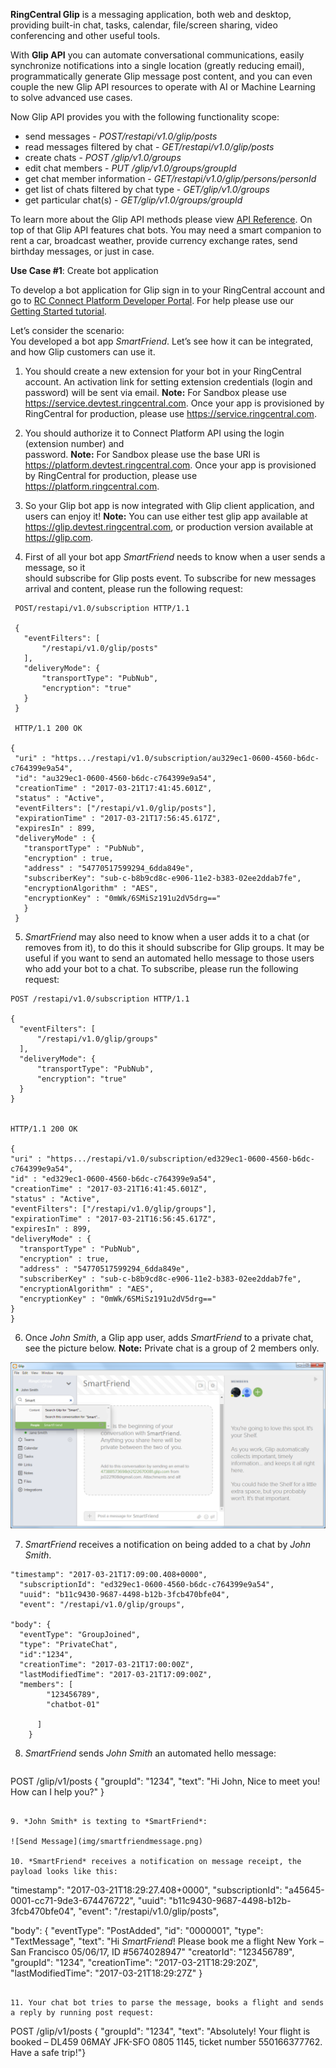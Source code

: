 **RingCentral Glip** is a messaging application, both web and desktop, providing built-in chat, tasks, calendar, file/screen sharing, video conferencing and other useful tools.

With **Glip API** you can automate conversational communications, easily synchronize notifications into a single location (greatly reducing email), programmatically generate Glip message post content, and you can even couple the new Glip API resources to operate with AI or Machine Learning to solve advanced use cases.

Now Glip API provides you with the following functionality scope:

- send messages  - *POST/restapi/v1.0/glip/posts*
- read messages filtered by chat  - *GET/restapi/v1.0/glip/posts*
- create chats - *POST /glip/v1.0/groups*
- edit chat members  - *PUT /glip/v1.0/groups/groupId*
- get chat member information - *GET/restapi/v1.0/glip/persons/personId*
- get list of chats filtered by chat type - *GET/glip/v1.0/groups*
- get particular chat(s) - *GET/glip/v1.0/groups/groupId*

To learn more about the Glip API methods please view [API Reference](https://developers.ringcentral.com/api-docs/latest/index.html). 
On top of that Glip API features chat bots. You may need a smart companion to rent a car, broadcast weather, provide currency exchange rates, send birthday messages, or just in case.

**Use Case #1**: Create bot application

To develop a bot application for Glip sign in to your RingCentral account and go to [RC Connect Platform Developer Portal](https://developers.ringcentral.com/my-account.html#/applications). For help please use our [Getting Started tutorial](https://developers.ringcentral.com/library/getting-started.html).

Let’s consider the scenario:  
You developed a bot app *SmartFriend*. Let’s see how it can be integrated, and how Glip customers can use it.

1. You should create a new extension for your bot in your RingCentral account. An activation 
   link for setting extension credentials (login and password) will be sent via email.
   **Note:** For Sandbox please use https://service.devtest.ringcentral.com. Once your app is provisioned by RingCentral for production, please use https://service.ringcentral.com. 

2. You should authorize it to Connect Platform API using the login (extension number) and       
   password.
   **Note:** For Sandbox please use the base URI is https://platform.devtest.ringcentral.com. Once your app is provisioned by RingCentral for production, please use https://platform.ringcentral.com.

3. So your Glip bot app is now integrated with Glip client application, and users can enjoy it!
   **Note:** You can use either test glip app available at https://glip.devtest.ringcentral.com, or production version available at https://glip.com.

4. First of all your bot app *SmartFriend* needs to know when a user sends a message, so it  
   should subscribe for Glip posts event. To subscribe for new messages arrival and content, please run the following request:

 ```
  POST/restapi/v1.0/subscription HTTP/1.1

  {
    "eventFilters": [
        "/restapi/v1.0/glip/posts"
    ],
    "deliveryMode": {
        "transportType": "PubNub",
        "encryption": "true"
    }
  }

  HTTP/1.1 200 OK

 {
  "uri" : "https.../restapi/v1.0/subscription/au329ec1-0600-4560-b6dc-c764399e9a54",
  "id": "au329ec1-0600-4560-b6dc-c764399e9a54",
  "creationTime" : "2017-03-21T17:41:45.601Z",
  "status" : "Active",
  "eventFilters": ["/restapi/v1.0/glip/posts"],
  "expirationTime" : "2017-03-21T17:56:45.617Z",
  "expiresIn" : 899,
  "deliveryMode" : {
    "transportType" : "PubNub",
    "encryption" : true,
    "address" : "54770517599294_6dda849e",
    "subscriberKey": "sub-c-b8b9cd8c-e906-11e2-b383-02ee2ddab7fe",
    "encryptionAlgorithm" : "AES",
    "encryptionKey" : "0mWk/6SMiSz191u2dV5drg=="
    }
  }
  ```

5. *SmartFriend* may also need to know when a user adds it to a chat (or removes from it), to do 
    this it should subscribe for Glip groups. It may be useful if you want to send an automated hello message to those users who add your bot to a chat. To subscribe, please run the following request:
  
  ```
  POST /restapi/v1.0/subscription HTTP/1.1

  {
    "eventFilters": [
        "/restapi/v1.0/glip/groups"
    ],
    "deliveryMode": {
        "transportType": "PubNub",
        "encryption": "true"
    }
  }


  HTTP/1.1 200 OK

 {
  "uri" : "https.../restapi/v1.0/subscription/ed329ec1-0600-4560-b6dc-c764399e9a54",
  "id" : "ed329ec1-0600-4560-b6dc-c764399e9a54",
  "creationTime" : "2017-03-21T16:41:45.601Z",
  "status" : "Active",
  "eventFilters": ["/restapi/v1.0/glip/groups"],
  "expirationTime" : "2017-03-21T16:56:45.617Z",
  "expiresIn" : 899,
  "deliveryMode" : {
    "transportType" : "PubNub",
    "encryption" : true,
    "address" : "54770517599294_6dda849e",
    "subscriberKey" : "sub-c-b8b9cd8c-e906-11e2-b383-02ee2ddab7fe",
    "encryptionAlgorithm" : "AES",
    "encryptionKey" : "0mWk/6SMiSz191u2dV5drg=="
  }
 }
  ```

6. Once *John Smith*, a Glip app user, adds *SmartFriend* to a private chat, see the picture 
   below.
   **Note:** Private chat is a group of 2 members only.

 ![Adding Bot](img/smartfriend.png)

7. *SmartFriend* receives a notification on being added to a chat by *John Smith*.

  ```
  "timestamp": "2017-03-21T17:09:00.408+0000",
    "subscriptionId": "ed329ec1-0600-4560-b6dc-c764399e9a54",
    "uuid": "b11c9430-9687-4498-b12b-3fcb470bfe04",
    "event": "/restapi/v1.0/glip/groups",

  "body": {
    "eventType": "GroupJoined",
    "type": "PrivateChat",
    "id":"1234",
    "creationTime": "2017-03-21T17:00:00Z",
    "lastModifiedTime": "2017-03-21T17:09:00Z",
    "members": [
          "123456789",
          "chatbot-01"
          
        ]
      }
  ```

8. *SmartFriend* sends *John Smith* an automated hello message:

   ```
  POST /glip/v1/posts
   {
    "groupId": "1234",
    "text": "Hi John, Nice to meet you! How can I help you?"
    }
   ```

9. *John Smith* is texting to *SmartFriend*: 

  ![Send Message](img/smartfriendmessage.png)

10. *SmartFriend* receives a notification on message receipt, the payload looks like this:
  
  ```    
  "timestamp": "2017-03-21T18:29:27.408+0000",
  "subscriptionId": "a45645-0001-cc71-9de3-674476722",
   "uuid": "b11c9430-9687-4498-b12b-3fcb470bfe04",
   "event": "/restapi/v1.0/glip/posts",

  "body": 
 { 
  "eventType": "PostAdded",
  "id": "0000001",
  "type": "TextMessage",
  "text": "Hi *SmartFriend*! Please book me a flight New York – San Francisco 05/06/17, ID #5674028947"
  "creatorId": "123456789",
  "groupId": "1234",
  "creationTime": "2017-03-21T18:29:20Z",
  "lastModifiedTime": "2017-03-21T18:29:27Z"
  }
 ```

11. Your chat bot tries to parse the message, books a flight and sends a reply by running post request:

 ```
 POST /glip/v1/posts
  {
   "groupId": "1234",
   "text": "Absolutely! Your flight is booked – DL459 06MAY JFK-SFO 0805 1145, ticket number 550166377762. Have a safe trip!"}
  ```